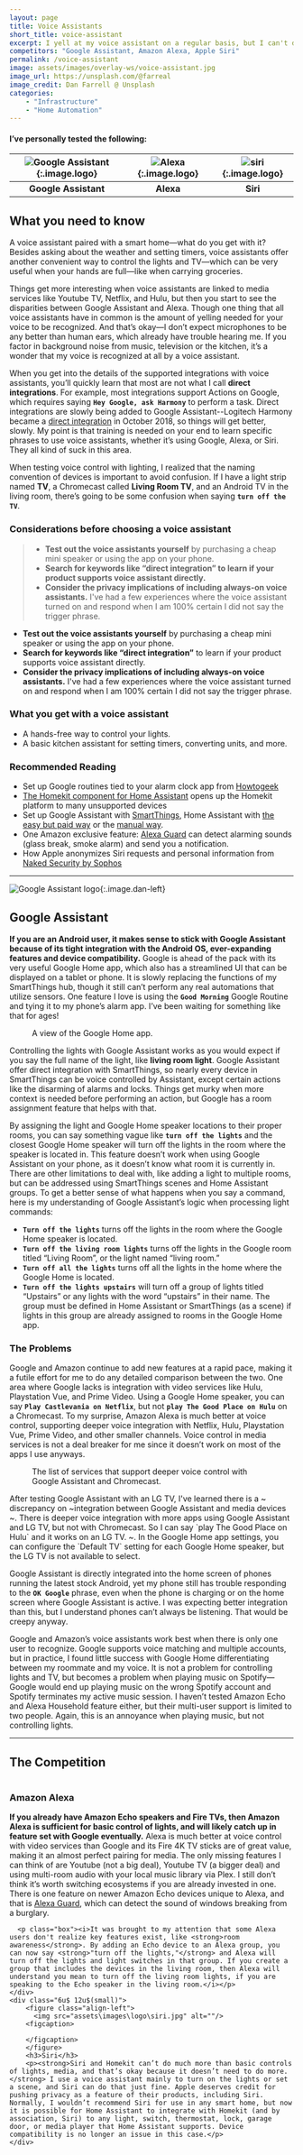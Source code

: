 ```yaml
---
layout: page
title: Voice Assistants
short_title: voice-assistant
excerpt: I yell at my voice assistant on a regular basis, but I can't deny they are convenient for turning off the lights.
competitors: "Google Assistant, Amazon Alexa, Apple Siri"
permalink: /voice-assistant
image: assets/images/overlay-ws/voice-assistant.jpg
image_url: https://unsplash.com/@farreal
image_credit: Dan Farrell @ Unsplash
categories: 
    - "Infrastructure"
    - "Home Automation"
---
```


<!--more-->

#### I’ve personally tested the following:

| ![Google Assistant](assets\images\logo\google.png){:.image.logo} | ![Alexa](assets\images\logo\amazon.png){:.image.logo} | ![siri](assets\images\logo\apple.png){:.image.logo} |
|:-------:|:--------:|:---------:|
| **Google Assistant** | **Alexa** | **Siri** |

## What you need to know

A voice assistant paired with a smart home—what do you get with it?  Besides asking about the weather and setting timers, voice assistants offer another convenient way to control the lights and TV—which can be very useful when your hands are full—like when carrying groceries. 

Things get more interesting when voice assistants are linked to media services like Youtube TV, Netflix, and Hulu, but then you start to see the disparities between Google Assistant and Alexa. Though one thing that all voice assistants have in common is the amount of yelling needed for your voice to be recognized. And that’s okay—I don’t expect microphones to be any better than human ears, which already have trouble hearing me. If you factor in background noise from music, television or the kitchen, it’s a wonder that my voice is recognized at all by a voice assistant. 

When you get into the details of the supported integrations with voice assistants, you’ll quickly learn that most are not what I call **direct integrations**. For example, most integrations support Actions on Google, which requires saying **``Hey Google, ask Harmony``** to perform a task. Direct integrations are slowly being added to Google Assistant--Logitech Harmony became a [direct integration](https://www.androidpolice.com/2018/10/16/logitech-harmony-direct-control-finally-live-google-assistant-home-limitations/) in October 2018, so things will get better, slowly. My point is that training is needed on your end to learn specific phrases to use voice assistants, whether it’s using Google, Alexa, or Siri. They all kind of suck in this area.

When testing voice control with lighting, I realized that the naming convention of devices is important to avoid confusion. If I have a light strip named **TV**, a Chromecast called **Living Room TV**, and an Android TV in the living room, there’s going to be some confusion when saying **``turn off the TV``**. 

### Considerations before choosing a voice assistant
> - **Test out the voice assistants yourself** by purchasing a cheap mini speaker or using the app on your phone. 
> - **Search for keywords like “direct integration” to learn if your product supports voice assistant directly.**
> - **Consider the privacy implications of including always-on voice assistants.** I've had a few experiences where the voice assistant turned on and respond when I am 100% certain I did not say the trigger phrase.


<ul class="alt">
  <li><strong>Test out the voice assistants yourself</strong> by purchasing a cheap mini speaker or using the app on your phone. </li>
  <li><strong>Search for keywords like “direct integration”</strong> to learn if your product supports voice assistant directly.</li>
  <li><strong>Consider the privacy implications of including always-on voice assistants.</strong> I've had a few experiences where the voice assistant turned on and respond when I am 100% certain I did not say the trigger phrase.</li>
</ul>

### What you get with a voice assistant

<ul class="alt">
  <li>A hands-free way to control your lights.</li>
  <li>A basic kitchen assistant for setting timers, converting units, and more.</li>
</ul>

### Recommended Reading

<ul class="alt">
  <li>Set up Google routines tied to your alarm clock app from <a href="https://www.howtogeek.com/406742/how-to-set-up-routines-in-google-clock-on-android/">Howtogeek</a></li>
  <li><a href="https://www.home-assistant.io/components/homekit/">The Homekit component for Home Assistant</a> opens up the Homekit platform to many unsupported devices</li>
  <li>Set up Google Assistant with <a href="https://support.smartthings.com/hc/en-us/articles/214837343-How-to-connect-Google-Assistant-with-SmartThings">SmartThings</a>, Home Assistant  with <a href="https://www.nabucasa.com/">the easy but paid way</a> or the <a href="https://www.home-assistant.io/components/google_assistant/">manual way</a>.</li>
  <li>One Amazon exclusive feature: <a href="https://www.tomsguide.com/us/alexa-guard,news-28882.html">Alexa Guard</a> can detect alarming sounds (glass break, smoke alarm) and send you a notification.</li>
  <li>How Apple anonymizes Siri requests and personal information from <a href="https://nakedsecurity.sophos.com/2018/08/13/siri-is-listening-to-you-but-shes-not-spying-says-apple/">Naked Security by Sophos</a></li>
</ul>

<!-- Product Review section -->
<hr class="minor" />

![Google Assistant logo](assets\images\logo\google-assistant.jpg){:.image.dan-left}

## Google Assistant

**If you are an Android user, it makes sense to stick with Google Assistant because of its tight integration with the Android OS, ever-expanding features and device compatibility.**  Google is ahead of the pack with its very useful Google Home app, which also has a streamlined UI that can be displayed on a tablet or phone. It is slowly replacing the functions of my SmartThings hub, though it still can’t perform any real automations that utilize sensors. One feature I love is using the **``Good Morning``** Google Routine and tying it to my phone’s alarm app. I’ve been waiting for something like that for ages!

<figure class="align-center">
 <a class="image-link" href="assets\images\other\google_home_app.png" ><img src="assets\images\other\google_home_app.png" alt="" /></a>
 <figcaption>
   A view of the Google Home app.
 </figcaption>
</figure>

Controlling the lights with Google Assistant works as you would expect if you say the full name of the light, like **living room light**. Google Assistant offer direct integration with SmartThings, so nearly every device in SmartThings can be voice controlled by Assistant, except certain actions like the disarming of alarms and locks. Things get murky when more context is needed before performing an action, but Google has a room assignment feature that helps with that. 

By assigning the light and Google Home speaker locations to their proper rooms, you can say something vague like **``turn off the lights``** and the closest Google Home speaker will turn off the lights in the room where the speaker is located in. This feature doesn’t work when using Google Assistant on your phone, as it doesn’t know what room it is currently in. There are other limitations to deal with, like adding a light to multiple rooms, but can be addressed using SmartThings scenes and Home Assistant groups. To get a better sense of what happens when you say a command, here is my understanding of Google Assistant’s logic when processing light commands:


- **``Turn off the lights``** turns off the lights in the room where the Google Home speaker is located.
- **``Turn off the living room lights``** turns off the lights in the Google room titled “Living Room”, or the light named “living room.”
- **``Turn off all the lights``** turns off all the lights in the home where the Google Home is located.
- **``Turn off the lights upstairs``** will turn off a group of lights titled “Upstairs” or any lights with the word “upstairs” in their name. The group must be defined in Home Assistant or SmartThings (as a scene) if lights in this group are already assigned to rooms in the Google Home app.

### The Problems
Google and Amazon continue to add new features at a rapid pace, making it a futile effort for me to do any detailed comparison between the two. One area where Google lacks is integration with video services like Hulu, Playstation Vue, and Prime Video. Using a Google Home speaker, you can say **``Play Castlevania on Netflix``**, but not **``play The Good Place on Hulu``** on a Chromecast. To my surprise, Amazon Alexa is much better at voice control, supporting deeper voice integration with Netflix, Hulu, Playstation Vue, Prime Video, and other smaller channels. Voice control in media services is not a deal breaker for me since it doesn’t work on most of the apps I use anyways. 



<figure class="align-center">
 <a class="image-link" href="assets\images\other\google-media-integration.png" ><img src="assets\images\other\google-media-integration.png" alt="" /></a>
 <figcaption>
   The list of services that support deeper voice control with Google Assistant and Chromecast.
 </figcaption>
</figure>
After testing Google Assistant with an LG TV, I've learned there is a ~ discrepancy on ~integration between Google Assistant and media devices ~. There is deeper voice integration with more apps using Google Assistant and LG TV, but not with Chromecast. So I can say `play The Good Place on Hulu` and it works on an LG TV. ~. In the Google Home app settings, you can configure the `Default TV` setting for each Google Home speaker, but the LG TV is not available to select.



Google Assistant is directly integrated into the home screen of phones running the latest stock Android, yet my phone still has trouble responding to the **``OK Google``** phrase, even when the phone is charging or on the home screen where Google Assistant is active. I was expecting better integration than this, but I understand phones can’t always be listening. That would be creepy anyway.

Google and Amazon’s voice assistants work best when there is only one user to recognize. Google supports voice matching and multiple accounts, but in practice, I found little success with Google Home differentiating between my roommate and my voice. It is not a problem for controlling lights and TV, but becomes a problem when playing music on Spotify—Google would end up playing music on the wrong Spotify account and Spotify terminates my active music session. I haven’t tested Amazon Echo and Alexa Household feature either, but their multi-user support is limited to two people. Again, this is an annoyance when playing music, but not controlling lights. 


<!-- Product Review section -->
<hr class="minor" />

## The Competition

<div class="row">
    <div class="6u 12u$(small)">
      <figure class="align-left">
          <img src="assets\images\logo\alexa.png" alt=""/>
        <figcaption></figcaption>
      </figure>
      <h3>Amazon Alexa</h3>
      <p><strong>If you already have Amazon Echo speakers and Fire TVs, then Amazon Alexa is sufficient for basic control of lights, and will likely catch up in feature set with Google eventually.</strong> Alexa is much better at voice control with video services than Google and its Fire 4K TV sticks are of great value, making it an almost perfect pairing for media.  The only missing features I can think of are Youtube (not a big deal), Youtube TV (a bigger deal) and using multi-room audio with your local music library via Plex. I still don’t think it’s worth switching ecosystems if you are already invested in one. There is one feature on newer Amazon Echo devices unique to Alexa, and that is <a href="https://www.tomsguide.com/us/alexa-guard,news-28882.html">Alexa Guard</a>, which can detect the sound of windows breaking from a burglary.</p>

      <p class="box"><i>It was brought to my attention that some Alexa users don't realize key features exist, like <strong>room awareness</strong>. By adding an Echo device to an Alexa group, you can now say <strong>"turn off the lights,"</strong> and Alexa will turn off the lights and light switches in that group. If you create a group that includes the devices in the living room, then Alexa will understand you mean to turn off the living room lights, if you are speaking to the Echo speaker in the living room.</i></p>
    </div>
    <div class="6u$ 12u$(small)">
        <figure class="align-left">
          <img src="assets\images\logo\siri.jpg" alt=""/>
        <figcaption>
    
        </figcaption>
        </figure>
    	<h3>Siri</h3>
    	<p><strong>Siri and Homekit can’t do much more than basic controls of lights, media, and that’s okay because it doesn’t need to do more.</strong> I use a voice assistant mainly to turn on the lights or set a scene, and Siri can do that just fine. Apple deserves credit for pushing privacy as a feature of their products, including Siri. Normally, I wouldn’t recommend Siri for use in any smart home, but now it is possible for Home Assistant to integrate with Homekit (and by association, Siri) to any light, switch, thermostat, lock, garage door, or media player that Home Assistant supports. Device compatibility is no longer an issue in this case.</p>
    </div>
</div>


